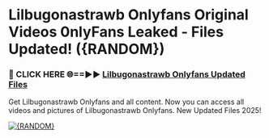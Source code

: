 # Lilbugonastrawb Onlyfans Original Videos 0nlyFans Leaked - Files Updated! ({RANDOM})

<h3>🔴 CLICK HERE 🌐==►► <a href="https://betterlinks.top/A2PfLJ" rel="nofollow">Lilbugonastrawb Onlyfans Updated Files</a></h3>

Get Lilbugonastrawb Onlyfans and all content. Now you can access all videos and pictures of Lilbugonastrawb Onlyfans. New Updated Files 2025!

[![{RANDOM}](https://i.imgur.com/ppqm5kG.gif)](https://betterlinks.top/A2PfLJ)